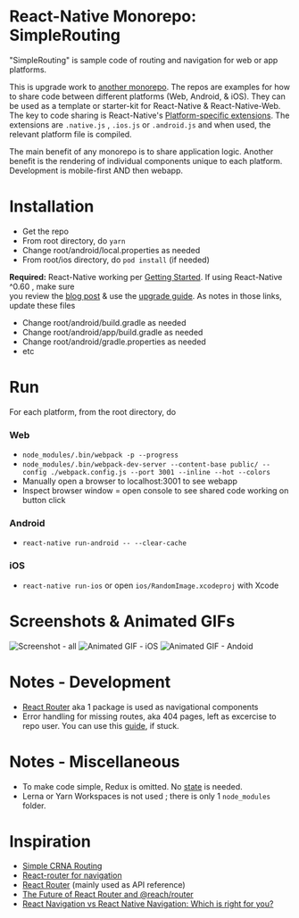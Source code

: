 React-Native Monorepo: SimpleRouting
=================
"SimpleRouting" is sample code of routing and navigation for web or app platforms.

This is upgrade work to [another monorepo](https://github.com/og-pr/public_ticket.520). The repos are examples for how to share code between different platforms (Web, Android, & iOS). They can be used as a template or starter-kit for React-Native & React-Native-Web. The key to code sharing is React-Native's [Platform-specific extensions](https://facebook.github.io/react-native/docs/platform-specific-code.html#platform-specific-extensions). The extensions are ```.native.js``` , ```.ios.js``` or ```.android.js``` and when used, the relevant platform file is compiled.

The main benefit of any monorepo is to share application logic. Another benefit is the rendering of individual components unique to each platform. Development is mobile-first AND then webapp.

Installation
============

* Get the repo
* From root directory, do ```yarn```
* Change root/android/local.properties as needed 
* From root/ios directory, do ```pod install``` (if needed)


**Required:** React-Native working per [Getting Started](https://facebook.github.io/react-native/docs/getting-started). If using React-Native ^0.60 , 
make sure    
you review the [blog post](https://facebook.github.io/react-native/blog/2019/07/03/version-60) & use the [upgrade guide](https://react-native-community.github.io/upgrade-helper/?from=0.59.8&to=0.60.4). As notes in those links, update these files
* Change root/android/build.gradle as needed 
* Change root/android/app/build.gradle as needed 
* Change root/android/gradle.properties as needed
* etc

Run
===

For each platform, from the root directory, do

### Web
* ```node_modules/.bin/webpack -p --progress```
* ```node_modules/.bin/webpack-dev-server --content-base public/ --config ./webpack.config.js --port 3001 --inline --hot --colors```
* Manually open a browser to localhost:3001 to see webapp 
* Inspect browser window = open console to see shared code working on button click

### Android
* ```react-native run-android -- --clear-cache```

### iOS
* ```react-native run-ios``` or open ```ios/RandomImage.xcodeproj``` with Xcode

Screenshots & Animated GIFs
===========
![Screenshot - all](https://github.com/og-pr/public_ticket.524/blob/master/SimpleRouting/_docs/monorepo_all.png)
![Animated GIF - iOS](https://github.com/og-pr/public_ticket.524/blob/master/SimpleRouting/_docs/ezgif-720_ios_c.gif)
![Animated GIF - Andoid](https://github.com/og-pr/public_ticket.524/blob/master/SimpleRouting/_docs/ezgif-720_android_c.gif)


Notes - Development 
===========
* [React Router](https://github.com/ReactTraining/react-router) aka 1 package is used as navigational components 
* Error handling for missing routes, aka 404 pages, left as excercise to repo user. You can use this [guide](https://tylermcginnis.com/react-router-handling-404-pages/), if stuck.

Notes - Miscellaneous 
=====
* To make code simple, Redux is omitted. No [state](https://facebook.github.io/react-native/docs/state) is needed.
* Lerna or Yarn Workspaces is not used ; there is only 1 ```node_modules``` folder.

Inspiration
===========
* [Simple CRNA Routing](https://github.com/edupooch/simple-crna-routing)
* [React-router for navigation](https://micropyramid.com/blog/react-router-for-navigation/)
* [React Router](https://github.com/ReactTraining/react-router) (mainly used as API reference)
* [The Future of React Router and @reach/router](https://reacttraining.com/blog/reach-react-router-future/)
* [React Navigation vs React Native Navigation: Which is right for you?](https://blog.logrocket.com/react-navigation-vs-react-native-navigation-which-is-right-for-you-3d47c1cd1d63/)
